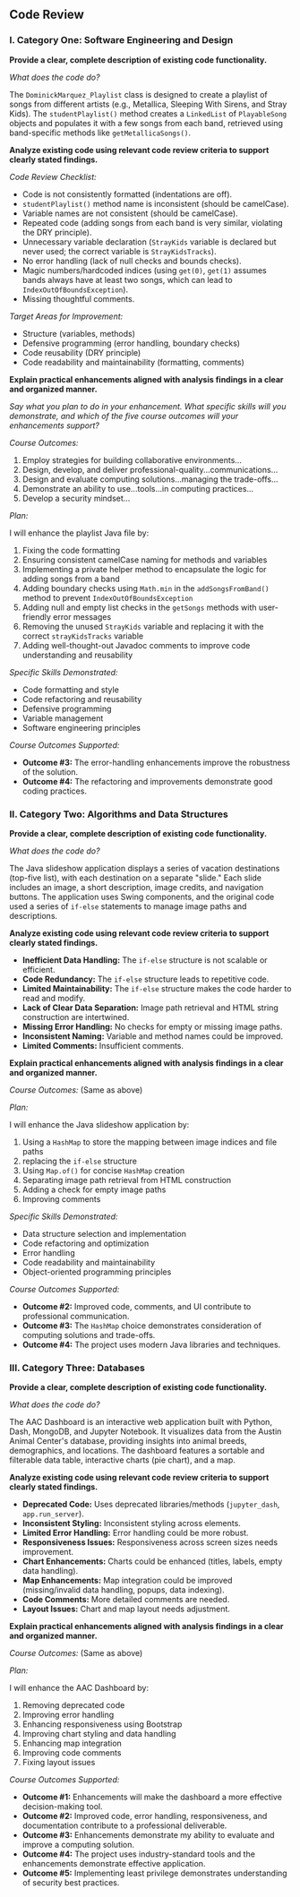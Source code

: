 ## Code Review

### I. Category One: Software Engineering and Design

**Provide a clear, complete description of existing code functionality.**

*What does the code do?*

The `DominickMarquez_Playlist` class is designed to create a playlist of songs from different artists (e.g., Metallica, Sleeping With Sirens, and Stray Kids). The `studentPlaylist()` method creates a `LinkedList` of `PlayableSong` objects and populates it with a few songs from each band, retrieved using band-specific methods like `getMetallicaSongs()`.

**Analyze existing code using relevant code review criteria to support clearly stated findings.**

*Code Review Checklist:*

*   Code is not consistently formatted (indentations are off).
*   `studentPlaylist()` method name is inconsistent (should be camelCase).
*   Variable names are not consistent (should be camelCase).
*   Repeated code (adding songs from each band is very similar, violating the DRY principle).
*   Unnecessary variable declaration (`StrayKids` variable is declared but never used; the correct variable is `StrayKidsTracks`).
*   No error handling (lack of null checks and bounds checks).
*   Magic numbers/hardcoded indices (using `get(0)`, `get(1)` assumes bands always have at least two songs, which can lead to `IndexOutOfBoundsException`).
*   Missing thoughtful comments.

*Target Areas for Improvement:*

*   Structure (variables, methods)
*   Defensive programming (error handling, boundary checks)
*   Code reusability (DRY principle)
*   Code readability and maintainability (formatting, comments)

**Explain practical enhancements aligned with analysis findings in a clear and organized manner.**

*Say what you plan to do in your enhancement. What specific skills will you demonstrate, and which of the five course outcomes will your enhancements support?*

*Course Outcomes:*

1.  Employ strategies for building collaborative environments...
2.  Design, develop, and deliver professional-quality...communications...
3.  Design and evaluate computing solutions...managing the trade-offs...
4.  Demonstrate an ability to use...tools...in computing practices...
5.  Develop a security mindset...

*Plan:*

I will enhance the playlist Java file by:

1. Fixing the code formatting
2. Ensuring consistent camelCase naming for methods and variables
3. Implementing a private helper method to encapsulate the logic for adding songs from a band
4. Adding boundary checks using `Math.min` in the `addSongsFromBand()` method to prevent `IndexOutOfBoundsException`
5. Adding null and empty list checks in the `getSongs` methods with user-friendly error messages
6. Removing the unused `StrayKids` variable and replacing it with the correct `strayKidsTracks` variable
7. Adding well-thought-out Javadoc comments to improve code understanding and reusability

*Specific Skills Demonstrated:*

*   Code formatting and style
*   Code refactoring and reusability
*   Defensive programming
*   Variable management
*   Software engineering principles

*Course Outcomes Supported:*

*   **Outcome #3:** The error-handling enhancements improve the robustness of the solution.
*   **Outcome #4:** The refactoring and improvements demonstrate good coding practices.

### II. Category Two: Algorithms and Data Structures

**Provide a clear, complete description of existing code functionality.**

*What does the code do?*

The Java slideshow application displays a series of vacation destinations (top-five list), with each destination on a separate "slide."  Each slide includes an image, a short description, image credits, and navigation buttons. The application uses Swing components, and the original code used a series of `if-else` statements to manage image paths and descriptions.

**Analyze existing code using relevant code review criteria to support clearly stated findings.**

*   **Inefficient Data Handling:** The `if-else` structure is not scalable or efficient.
*   **Code Redundancy:** The `if-else` structure leads to repetitive code.
*   **Limited Maintainability:** The `if-else` structure makes the code harder to read and modify.
*   **Lack of Clear Data Separation:** Image path retrieval and HTML string construction are intertwined.
*   **Missing Error Handling:** No checks for empty or missing image paths.
*   **Inconsistent Naming:** Variable and method names could be improved.
*   **Limited Comments:**  Insufficient comments.

**Explain practical enhancements aligned with analysis findings in a clear and organized manner.**

*Course Outcomes:* (Same as above)

*Plan:*

I will enhance the Java slideshow application by:

1. Using a `HashMap` to store the mapping between image indices and file paths
2. replacing the `if-else` structure
3. Using `Map.of()` for concise `HashMap` creation
4. Separating image path retrieval from HTML construction
5. Adding a check for empty image paths
6. Improving comments

*Specific Skills Demonstrated:*

*   Data structure selection and implementation
*   Code refactoring and optimization
*   Error handling
*   Code readability and maintainability
*   Object-oriented programming principles

*Course Outcomes Supported:*

*   **Outcome #2:** Improved code, comments, and UI contribute to professional communication.
*   **Outcome #3:** The `HashMap` choice demonstrates consideration of computing solutions and trade-offs.
*   **Outcome #4:** The project uses modern Java libraries and techniques.

### III. Category Three: Databases

**Provide a clear, complete description of existing code functionality.**

*What does the code do?*

The AAC Dashboard is an interactive web application built with Python, Dash, MongoDB, and Jupyter Notebook. It visualizes data from the Austin Animal Center's database, providing insights into animal breeds, demographics, and locations. The dashboard features a sortable and filterable data table, interactive charts (pie chart), and a map.

**Analyze existing code using relevant code review criteria to support clearly stated findings.**

*   **Deprecated Code:** Uses deprecated libraries/methods (`jupyter_dash`, `app.run_server`).
*   **Inconsistent Styling:** Inconsistent styling across elements.
*   **Limited Error Handling:** Error handling could be more robust.
*   **Responsiveness Issues:** Responsiveness across screen sizes needs improvement.
*   **Chart Enhancements:** Charts could be enhanced (titles, labels, empty data handling).
*   **Map Enhancements:** Map integration could be improved (missing/invalid data handling, popups, data indexing).
*   **Code Comments:** More detailed comments are needed.
*   **Layout Issues:** Chart and map layout needs adjustment.

**Explain practical enhancements aligned with analysis findings in a clear and organized manner.**

*Course Outcomes:* (Same as above)

*Plan:*

I will enhance the AAC Dashboard by:

1.  Removing deprecated code
2.  Improving error handling
3.  Enhancing responsiveness using Bootstrap
4.  Improving chart styling and data handling
5.  Enhancing map integration
6.  Improving code comments
7.  Fixing layout issues

*Course Outcomes Supported:*

*   **Outcome #1:** Enhancements will make the dashboard a more effective decision-making tool.
*   **Outcome #2:** Improved code, error handling, responsiveness, and documentation contribute to a professional deliverable.
*   **Outcome #3:** Enhancements demonstrate my ability to evaluate and improve a computing solution.
*   **Outcome #4:** The project uses industry-standard tools and the enhancements demonstrate effective application.
*   **Outcome #5:** Implementing least privilege demonstrates understanding of security best practices.
